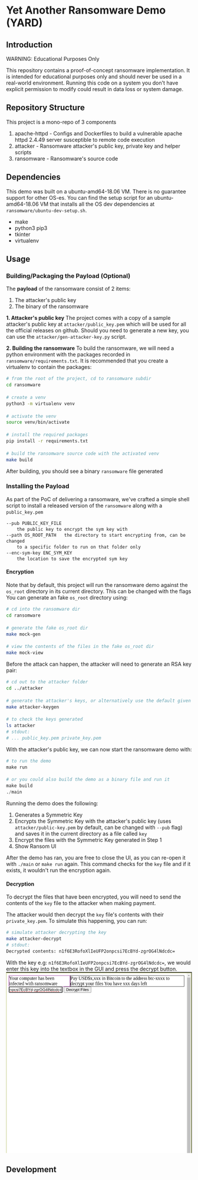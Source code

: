 # Yet Another Ransomware Demo (YARD)

## Introduction
WARNING: Educational Purposes Only

This repository contains a proof-of-concept ransomware implementation. It is intended for educational purposes only and should never be used in a real-world environment. 
Running this code on a system you don't have explicit permission to modify could result in data loss or system damage.

## Repository Structure
This project is a mono-repo of 3 components
1. apache-httpd - Configs and Dockerfiles to build a vulnerable apache httpd 2.4.49 server susceptible to remote code execution
2. attacker - Ransomware attacker's public key, private key and helper scripts
3. ransomware - Ransomware's source code

## Dependencies
This demo was built on a ubuntu-amd64-18.06 VM. There is no guarantee support for other OS-es.
You can find the setup script for an ubuntu-amd64-18.06 VM that installs all the OS dev dependencies at `ransomware/ubuntu-dev-setup.sh`.
- make
- python3 pip3
- tkinter
- virtualenv


## Usage

### Building/Packaging the Payload (Optional)
The **payload** of the ransomware consist of 2 items:
1. The attacker's public key
2. The binary of the ransomware

**1. Attacker's public key**
The project comes with a copy of a sample attacker's public key at `attacker/public_key.pem` which will be used for all the official releases on github.
Should you need to generate a new key, you can use the `attacker/gen-attacker-key.py` script.

**2. Building the ransomware**
To build the ransomware, we will need a python environment with the packages recorded in `ransomware/requirements.txt`.
It is recommended that you create a virtualenv to contain the packages:
```sh
# from the root of the project, cd to ransomware subdir
cd ransomware

# create a venv
python3 -m virtualenv venv

# activate the venv
source venv/bin/activate

# install the required packages
pip install -r requirements.txt

# build the ransomware source code with the activated venv
make build
```

After building, you should see a binary `ransomware` file generated

### Installing the Payload
As part of the PoC of delivering a ransomware, we've crafted a simple shell script to install a released version of the `ransomware` along with a `public_key.pem`


```
--pub PUBLIC_KEY_FILE
	the public key to encrypt the sym key with
--path OS_ROOT_PATH   the directory to start encrypting from, can be changed
	to a specific folder to run on that folder only
--enc-sym-key ENC_SYM_KEY
	the location to save the encrypted sym key
```

#### Encryption
Note that by default, this project will run the ransomware demo against the `os_root` directory in its current directory.
This can be changed with the flags 
You can generate an fake `os_root` directory using:
```sh
# cd into the ransomware dir
cd ransomware

# generate the fake os_root dir
make mock-gen

# view the contents of the files in the fake os_root dir
make mock-view
```

Before the attack can happen, the attacker will need to generate an RSA key pair:
```sh
# cd out to the attacker folder
cd ../attacker

# generate the attacker's keys, or alternatively use the default given keys in the repo
make attacker-keygen

# to check the keys generated
ls attacker
# stdout:
# ... public_key.pem private_key.pem
```

With the attacker's public key, we can now start the ransomware demo with:
```s
# to run the demo
make run

# or you could also build the demo as a binary file and run it
make build
./main
```

Running the demo does the following:
1. Generates a Symmetric Key
2. Encrypts the Symmetric Key with the attacker's public key (uses `attacker/public-key.pem` by default, can be changed with `--pub` flag) and saves it in the current directory as a file called `key`
3. Encrypt the files with the Symmetric Key generated in Step 1
4. Show Ransom UI

After the demo has ran, you are free to close the UI, as you can re-open it with `./main` or `make run` again. This command checks for the `key` file and if it exists, it wouldn't run the encryption again.

#### Decryption
To decrypt the files that have been encrypted, you will need to send the contents of the `key` file to the attacker when making payment.

The attacker would then decrypt the `key` file's contents with their `private_key.pem`.
To simulate this happening, you can run:
```sh
# simulate attacker decrypting the key
make attacker-decrypt
# stdout:
Decrypted contents: n1f6E3RofoXlIeUFP2onpcsi7EcBYd-zgrOG4lNdcdc=
```

With the key e.g: `n1f6E3RofoXlIeUFP2onpcsi7EcBYd-zgrOG4lNdcdc=`, we would enter this key into the textbox in the GUI and press the decrypt button.
![](./docs/demo-decrypt.png)

## Development
